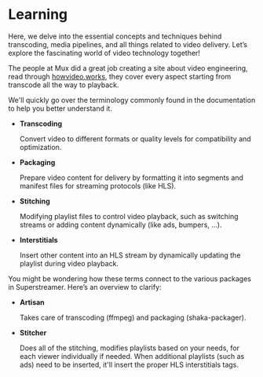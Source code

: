 # Learning

Here, we delve into the essential concepts and techniques behind transcoding, media pipelines, and all things related to video delivery. Let’s explore the fascinating world of video technology together!

The people at Mux did a great job creating a site about video engineering, read through [howvideo.works](https://howvideo.works/), they cover every aspect starting from transcode all the way to playback.

We'll quickly go over the terminology commonly found in the documentation to help you better understand it.

- **Transcoding**

  Convert video to different formats or quality levels for compatibility and optimization.

- **Packaging**

  Prepare video content for delivery by formatting it into segments and manifest files for streaming protocols (like HLS).

- **Stitching**

  Modifying playlist files to control video playback, such as switching streams or adding content dynamically (like ads, bumpers, ...).

- **Interstitials**

  Insert other content into an HLS stream by dynamically updating the playlist during video playback.

You might be wondering how these terms connect to the various packages in Superstreamer. Here’s an overview to clarify:

- **Artisan**

  Takes care of transcoding (ffmpeg) and packaging (shaka-packager).

- **Stitcher**

  Does all of the stitching, modifies playlists based on your needs, for each viewer individually if needed. When additional playlists (such as ads) need to be inserted, it'll insert the proper HLS interstitials tags.